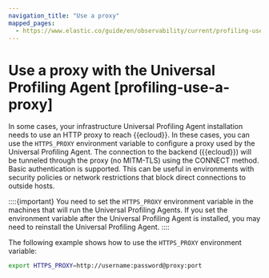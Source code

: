 ```yaml
---
navigation_title: "Use a proxy"
mapped_pages:
  - https://www.elastic.co/guide/en/observability/current/profiling-use-a-proxy.html
---
```




# Use a proxy with the Universal Profiling Agent [profiling-use-a-proxy]


In some cases, your infrastructure Universal Profiling Agent installation needs to use an HTTP proxy to reach {{ecloud}}. In these cases, you can use the `HTTPS_PROXY` environment variable to configure a proxy used by the Universal Profiling Agent. The connection to the backend ({{ecloud}}) will be tunneled through the proxy (no MITM-TLS) using the CONNECT method. Basic authentication is supported. This can be useful in environments with security policies or network restrictions that block direct connections to outside hosts.

::::{important} 
You need to set the `HTTPS_PROXY` environment variable in the machines that will run the Universal Profiling Agents. If you set the environment variable after the Universal Profiling Agent is installed, you may need to reinstall the Universal Profiling Agent.
::::


The following example shows how to use the `HTTPS_PROXY` environment variable:

```bash
export HTTPS_PROXY=http://username:password@proxy:port
```

